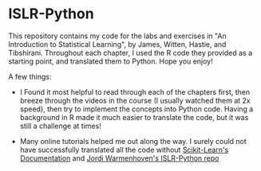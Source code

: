 # ISLR-Python

This repository contains my code for the labs and exercises in "An Introduction to Statistical Learning", by James, Witten, Hastie, and Tibshirani. Throughout each chapter, I used the R code they provided as a starting point, and translated them to Python. Hope you enjoy!

A few things:

* I Found it most helpful to read through each of the chapters first, then breeze through the videos in the course (I usually watched them at 2x speed), then try to implement the concepts into Python code. Having a background in R made it much easier to translate the code, but it was still a challenge at times!

* Many online tutorials helped me out along the way. I surely could not have successfully translated all the code without [Scikit-Learn's Documentation](http://scikit-learn.org/stable/documentation.html) and [Jordi Warmenhoven's ISLR-Python repo](https://github.com/JWarmenhoven/ISLR-python)